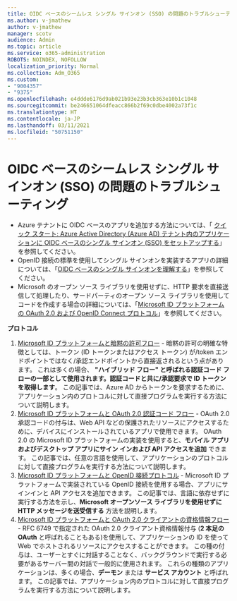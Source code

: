 ```yaml
---
title: OIDC ベースのシームレス シングル サインオン (SSO) の問題のトラブルシューティング
ms.author: v-jmathew
author: v-jmathew
manager: scotv
audience: Admin
ms.topic: article
ms.service: o365-administration
ROBOTS: NOINDEX, NOFOLLOW
localization_priority: Normal
ms.collection: Adm_O365
ms.custom:
- "9004357"
- "9375"
ms.openlocfilehash: e4ddde6176d9ab021b93e23b3cb363e10b1c1048
ms.sourcegitcommit: be246651064dfeacc866b2f69c0dbe4002a73f1c
ms.translationtype: HT
ms.contentlocale: ja-JP
ms.lasthandoff: 03/11/2021
ms.locfileid: "50751150"
---
```

# <a name="troubleshoot-oidc-based-seamless-single-sign-on-sso-issues"></a>OIDC ベースのシームレス シングル サインオン (SSO) の問題のトラブルシューティング

- Azure テナントに OIDC ベースのアプリを追加する方法については、「 [クイック スタート: Azure Active Directory (Azure AD) テナント内のアプリケーションに OIDC ベースのシングル サインオン (SSO) をセットアップする](https://docs.microsoft.com/azure/active-directory/manage-apps/add-application-portal-setup-oidc-sso)」を参照してください。
- OpenID 接続の標準を使用してシングル サインオンを実装するアプリの詳細については、「[OIDC ベースのシングル サインオンを理解する](https://docs.microsoft.com/azure/active-directory/manage-apps/configure-oidc-single-sign-on)」を参照してください。
- Microsoft のオープン ソース ライブラリを使用せずに、HTTP 要求を直接送信して処理したり、サードパーティのオープン ソース ライブラリを使用してコードを作成する場合の詳細については、「[Microsoft ID プラットフォームの OAuth 2.0 および OpenID Connect プロトコル](https://docs.microsoft.com/azure/active-directory/develop/active-directory-v2-protocols)」を参照してください。

**プロトコル**

1. [Microsoft ID プラットフォームと暗黙の許可フロー](https://docs.microsoft.com/azure/active-directory/develop/v2-oauth2-implicit-grant-flow) - 暗黙の許可の明確な特徴としては、トークン (ID トークンまたはアクセス トークン) が/token エンドポイントではなく/承認エンドポイントから直接返されるという点があります。 これは多くの場合、 **"ハイブリッド フロー" と呼ばれる認証コード フローの一部として使用されます。認証コードと共に/承認要求で ID トークンを取得します**。 この記事では、Azure AD からトークンを要求するために、アプリケーション内のプロトコルに対して直接プログラムを実行する方法について説明します。
2. [Microsoft ID プラットフォームと OAuth 2.0 認証コード フロー](https://docs.microsoft.com/azure/active-directory/develop/v2-oauth2-auth-code-flow) - OAuth 2.0 承認コードの付与は、Web API などの保護されたリソースにアクセスするために、デバイスにインストールされているアプリで使用できます。 OAuth 2.0 の Microsoft ID プラットフォームの実装を使用すると、**モバイル アプリおよびデスクトップ アプリにサイン インおよび API アクセスを追加** できます。 この記事では、任意の言語を使用して、アプリケーションのプロトコルに対して直接プログラムを実行する方法について説明します。
3. [Microsoft ID プラットフォームと OpenID 接続プロトコル](https://docs.microsoft.com/azure/active-directory/develop/v2-protocols-oidc) - Microsoft ID プラットフォームで実装されている OpenID 接続を使用する場合、アプリにサインインと API アクセスを追加できます。 この記事では、言語に依存せずに実行する方法を示し、**Microsoft オープンソース ライブラリを使用せずに HTTP メッセージを送受信する** 方法を説明します。
4. [Microsoft ID プラットフォームと OAuth 2.0 クライアントの資格情報フロー](https://docs.microsoft.com/azure/active-directory/develop/v2-oauth2-client-creds-grant-flow) - RFC 6749 で指定された OAuth 2.0 クライアント資格情報付与 (**2 本足の OAuth** と呼ばれることもある)を使用して、アプリケーションの ID を使って Web でホストされるリソースにアクセスすることができます。 この種の付与は、ユーザーとすぐに対話することなく、バックグラウンドで実行する必要があるサーバー間の対話で一般的に使用されます。 これらの種類のアプリケーションは、多くの場合、**デーモン** または **サービス アカウント** と呼ばれます。 この記事では、アプリケーション内のプロトコルに対して直接プログラムを実行する方法について説明します。
